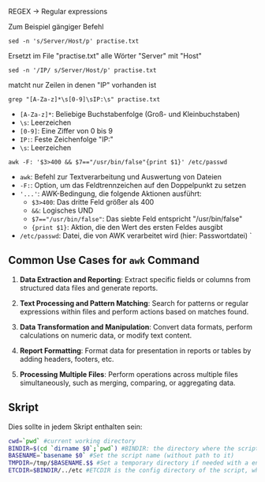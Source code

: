 REGEX -> Regular expressions

Zum Beispiel gängiger Befehl
````
sed -n 's/Server/Host/p' practise.txt
````
Ersetzt im File "practise.txt" alle Wörter "Server" mit "Host"
```
sed -n '/IP/ s/Server/Host/p' practise.txt
```
matcht nur Zeilen in denen "IP" vorhanden ist
 
```
grep "[A-Za-z]*\s[0-9]\sIP:\s" practise.txt
```
  - `[A-Za-z]*`: Beliebige Buchstabenfolge (Groß- und Kleinbuchstaben)
  - `\s`: Leerzeichen
  - `[0-9]`: Eine Ziffer von 0 bis 9
  - `IP:`: Feste Zeichenfolge "IP:"
  - `\s`: Leerzeichen
 
```
awk -F: '$3>400 && $7=="/usr/bin/false"{print $1}' /etc/passwd
```
  - `awk`: Befehl zur Textverarbeitung und Auswertung von Dateien
  - `-F:`: Option, um das Feldtrennzeichen auf den Doppelpunkt zu setzen
  - `'...'`: AWK-Bedingung, die folgende Aktionen ausführt:
    - `$3>400`: Das dritte Feld größer als 400
    - `&&`: Logisches UND
    - `$7=="/usr/bin/false"`: Das siebte Feld entspricht "/usr/bin/false"
    - `{print $1}`: Aktion, die den Wert des ersten Feldes ausgibt
  - `/etc/passwd`: Datei, die von AWK verarbeitet wird (hier: Passwortdatei)
`
 
## Common Use Cases for `awk` Command
 
1. **Data Extraction and Reporting**: Extract specific fields or columns from structured data files and generate reports.
 
2. **Text Processing and Pattern Matching**: Search for patterns or regular expressions within files and perform actions based on matches found.
 
3. **Data Transformation and Manipulation**: Convert data formats, perform calculations on numeric data, or modify text content.
 
4. **Report Formatting**: Format data for presentation in reports or tables by adding headers, footers, etc.
 
5. **Processing Multiple Files**: Perform operations across multiple files simultaneously, such as merging, comparing, or aggregating data.

## Skript

Dies sollte in jedem Skript enthalten sein:

```bash
cwd=`pwd` #current working directory  
BINDIR=$(cd `dirname $0`;`pwd`) #BINDIR: the directory where the script is located
BASENAME=`basename $0` #Set the script name (without path to it)
TMPDIR=/tmp/$BASENAME.$$ #Set a temporary directory if needed with a ending $$ which is the process-ID of the Skript
ETCDIR=$BINDIR/../etc #ETCDIR is the config directory of the script, which is normally located one directory up from the script location and then into etc
```
